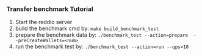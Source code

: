 ### Transfer benchmark Tutorial

1. Start the reddio server
2. build the benchmark cmd by: `make build_benchmark_test`
3. prepare the benchmark data by: `./benchmark_test --action=prepare  --preCreateWallets=<num>`
4. run the benchmark test by: `./benchmark_test --action=run --qps=10`
